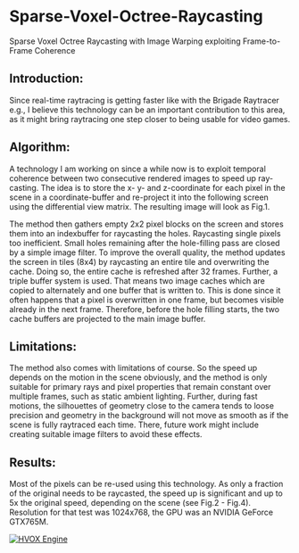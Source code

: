 # Sparse-Voxel-Octree-Raycasting
Sparse Voxel Octree Raycasting with Image Warping exploiting Frame-to-Frame Coherence

Introduction: 
-------------
Since real-time raytracing is getting faster like with the Brigade Raytracer e.g., I believe this technology can be an important contribution to this area, as it might bring raytracing one step closer to being usable for video games.

Algorithm: 
-------------
A technology I am working on since a while now is to exploit temporal coherence between two consecutive rendered images to speed up ray-casting. The idea is to store the x- y- and z-coordinate for each pixel in the scene in a coordinate-buffer and re-project it into the following screen using the differential view matrix. The resulting image will look as Fig.1.

The method then gathers empty 2x2 pixel blocks on the screen and stores them into an indexbuffer for raycasting the holes. Raycasting single pixels too inefficient. Small holes remaining after the hole-filling pass are closed by a simple image filter. To improve the overall quality, the method updates the screen in tiles (8x4) by raycasting an entire tile and overwriting the cache. Doing so, the entire cache is refreshed after 32 frames. Further, a triple buffer system is used. That means two image caches which are copied to alternately and one buffer that is written to. This is done since it often happens that a pixel is overwritten in one frame, but becomes visible already in the next frame. Therefore, before the hole filling starts, the two cache buffers are projected to the main image buffer.

Limitations: 
-------------
The method also comes with limitations of course. So the speed up depends on the motion in the scene obviously, and the method is only suitable for primary rays and pixel properties that remain constant over multiple frames, such as static ambient lighting. Further, during fast motions, the silhouettes of geometry close to the camera tends to loose precision and geometry in the background will not move as smooth as if the scene is fully raytraced each time. There, future work might include creating suitable image filters to avoid these effects.

Results: 
-------------
Most of the pixels can be re-used using this technology. As only a fraction of the original needs to be raycasted, the speed up is significant and up to 5x the original speed, depending on the scene (see Fig.2 - Fig.4). Resolution for that test was 1024x768, the GPU was an NVIDIA GeForce GTX765M.

[![HVOX Engine](http://img.youtube.com/vi/ij0vw8yTCsY/0.jpg)](http://www.youtube.com/watch?v=ij0vw8yTCsY)
